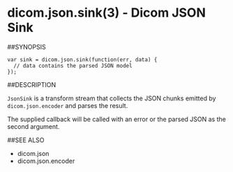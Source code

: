 dicom.json.sink(3) - Dicom JSON Sink
====================================

##SYNOPSIS

    var sink = dicom.json.sink(function(err, data) {
      // data contains the parsed JSON model
    });

##DESCRIPTION

`JsonSink` is a transform stream that collects the JSON chunks emitted
by `dicom.json.encoder` and parses the result.

The supplied callback will be called with an error or
the parsed JSON as the second argument.


##SEE ALSO
* dicom.json
* dicom.json.encoder
